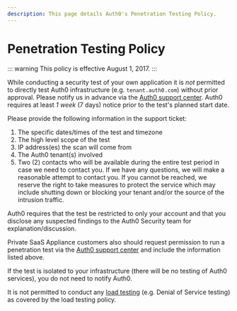```yaml
---
description: This page details Auth0's Penetration Testing Policy.
---
```

# Penetration Testing Policy

::: warning
This policy is effective August 1, 2017.
:::

While conducting a security test of your own application it is *not* permitted to directly test Auth0 infrastructure (e.g. `tenant.auth0.com`) without prior approval. Please notify us in advance via the [Auth0 support center](${env.DOMAIN_URL_SUPPORT}). Auth0 requires at least *1 week* (7 days) notice prior to the test's planned start date. 

Please provide the following information in the support ticket:
1. The specific dates/times of the test and timezone
2. The high level scope of the test
3. IP address(es) the scan will come from
4. The Auth0 tenant(s) involved
5. Two (2) contacts who will be available during the entire test period in case we need to contact you. If we have any questions, we will make a reasonable attempt to contact you. If you cannot be reached, we reserve the right to take measures to protect the service which may include shutting down or blocking your tenant and/or the source of the intrusion traffic.

Auth0 requires that the test be restricted to only your account and that you disclose any suspected findings to the Auth0 Security team for explanation/discussion.

Private SaaS Appliance customers also should request permission to run a penetration test via the [Auth0 support center](${env.DOMAIN_URL_SUPPORT}) and include the information listed above.

If the test is isolated to your infrastructure (there will be no testing of Auth0 services), you do not need to notify Auth0.

It is not permitted to conduct any [load testing](/policies/load-testing) (e.g. Denial of Service testing) as covered by the load testing policy.
